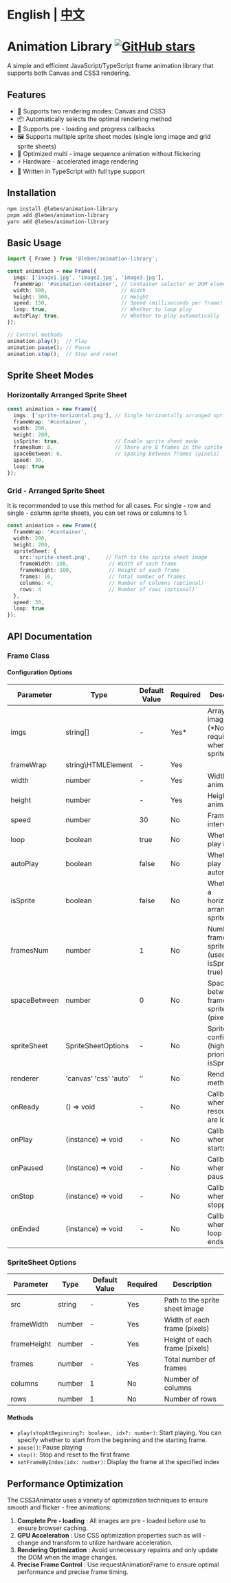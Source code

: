 # **English** | [中文](https://github.com/1979044994/Animation-Library/blob/main/README.md)

# Animation Library [![GitHub stars](https://img.shields.io/github/stars/1979044994/Animation-Library.svg?style=social&label=Star)](https://github.com/1979044994/Animation-Library)

A simple and efficient JavaScript/TypeScript frame animation library that supports both Canvas and CSS3 rendering.

## Features

* 🚀 Supports two rendering modes: Canvas and CSS3
* 📦 Automatically selects the optimal rendering method
* 🎯 Supports pre - loading and progress callbacks
* 🖼️ Supports multiple sprite sheet modes (single long image and grid sprite sheets)
* 🔄 Optimized multi - image sequence animation without flickering
* ⚡ Hardware - accelerated image rendering
* 💪 Written in TypeScript with full type support

## Installation

```bash
npm install @leben/animation-library
pnpm add @leben/animation-library
yarn add @leben/animation-library
```

## Basic Usage

```typescript
import { Frame } from '@leben/animation-library';

const animation = new Frame({
  imgs: ['image1.jpg', 'image2.jpg', 'image3.jpg'],
  frameWrap: '#animation-container', // Container selector or DOM element
  width: 500,                        // Width
  height: 300,                       // Height
  speed: 150,                        // Speed (milliseconds per frame)
  loop: true,                        // Whether to loop play
  autoPlay: true,                    // Whether to play automatically
});

// Control methods
animation.play();  // Play
animation.pause(); // Pause
animation.stop();  // Stop and reset
```

## Sprite Sheet Modes

### Horizontally Arranged Sprite Sheet

```typescript
const animation = new Frame({
  imgs: ['sprite-horizontal.png'], // Single horizontally arranged sprite sheet
  frameWrap: '#container',
  width: 200,
  height: 200,
  isSprite: true,                  // Enable sprite sheet mode
  framesNum: 8,                    // There are 8 frames in the sprite sheet
  spaceBetween: 0,                 // Spacing between frames (pixels)
  speed: 30,
  loop: true
});
```

### Grid - Arranged Sprite Sheet

It is recommended to use this method for all cases. For single - row and single - column sprite sheets, you can set rows or columns to 1.

```typescript
const animation = new Frame({
  frameWrap: '#container',
  width: 200,
  height: 200,
  spriteSheet: {
    src:'sprite-sheet.png',     // Path to the sprite sheet image
    frameWidth: 100,             // Width of each frame
    frameHeight: 100,            // Height of each frame
    frames: 16,                  // Total number of frames
    columns: 4,                  // Number of columns (optional)
    rows: 4                      // Number of rows (optional)
  },
  speed: 30,
  loop: true
});
```

## API Documentation

### Frame Class

#### Configuration Options

| Parameter    | Type                  | Default Value | Required | Description                                                       |
| ------------ | --------------------- | ------------- | -------- | ----------------------------------------------------------------- |
| imgs         | string[]              | -             | Yes*     | Array of image paths (*Not required when using spriteSheet)       |
| frameWrap    | string\HTMLElement    | -             | Yes      |                                                                   |
| width        | number                | -             | Yes      | Width of the animation                                            |
| height       | number                | -             | Yes      | Height of the animation                                           |
| speed        | number                | 30            | No       | Frame interval (ms)                                               |
| loop         | boolean               | true          | No       | Whether to play in a loop                                         |
| autoPlay     | boolean               | false         | No       | Whether to play automatically                                     |
| isSprite     | boolean               | false         | No       | Whether it is a horizontally arranged sprite sheet                |
| framesNum    | number                | 1             | No       | Number of frames in the sprite sheet (used when isSprite is true) |
| spaceBetween | number                | 0             | No       | Spacing between frames in the sprite sheet (pixels)               |
| spriteSheet  | SpriteSheetOptions    | -             | No       | Sprite sheet configuration (higher priority than isSprite)        |
| renderer     | 'canvas' 'css' 'auto' | ’‘          | No       | Rendering method                                                  |
| onReady      | () => void            | -             | No       | Callback when resources are loaded                                |
| onPlay       | (instance) => void    | -             | No       | Callback when playing starts                                      |
| onPaused     | (instance) => void    | -             | No       | Callback when paused                                              |
| onStop       | (instance) => void    | -             | No       | Callback when stopped                                             |
| onEnded      | (instance) => void    | -             | No       | Callback when non - loop play ends                                |

### SpriteSheet Options

| Parameter   | Type   | Default Value | Required | Description                    |
| ----------- | ------ | ------------- | -------- | ------------------------------ |
| src         | string | -             | Yes      | Path to the sprite sheet image |
| frameWidth  | number | -             | Yes      | Width of each frame (pixels)   |
| frameHeight | number | -             | Yes      | Height of each frame (pixels)  |
| frames      | number | -             | Yes      | Total number of frames         |
| columns     | number | 1             | No       | Number of columns              |
| rows        | number | 1             | No       | Number of rows                 |

#### Methods

* `play(stopAtBeginning?: boolean, idx?: number)`: Start playing. You can specify whether to start from the beginning and the starting frame.
* `pause()`: Pause playing
* `stop()`: Stop and reset to the first frame
* `setFrameByIndex(idx: number)`: Display the frame at the specified index

## Performance Optimization

The CSS3Animator uses a variety of optimization techniques to ensure smooth and flicker - free animations:

1. **Complete Pre - loading** : All images are pre - loaded before use to ensure browser caching.
2. **GPU Acceleration** : Use CSS optimization properties such as will - change and transform to utilize hardware acceleration.
3. **Rendering Optimization** : Avoid unnecessary repaints and only update the DOM when the image changes.
4. **Precise Frame Control** : Use requestAnimationFrame to ensure optimal performance and precise frame timing.
